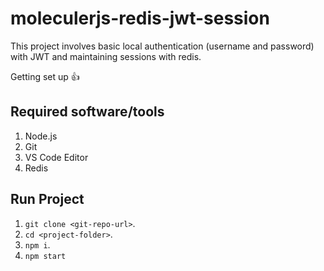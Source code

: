 # moleculerjs-redis-jwt-session

This project involves basic local authentication (username and password) with JWT and maintaining sessions with redis.

Getting set up :+1:
## Required software/tools
1. Node.js
2. Git
3. VS Code Editor
4. Redis

## Run Project
1. `git clone <git-repo-url>`.
2. `cd <project-folder>`.
3. `npm i`.
4. `npm start`
